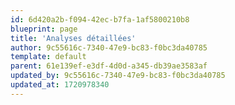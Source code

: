 ```yaml
---
id: 6d420a2b-f094-42ec-b7fa-1af5800210b8
blueprint: page
title: 'Analyses détaillées'
author: 9c55616c-7340-47e9-bc83-f0bc3da40785
template: default
parent: 61e139ef-e3df-4d0d-a345-db39ae3583af
updated_by: 9c55616c-7340-47e9-bc83-f0bc3da40785
updated_at: 1720978340
---
```

